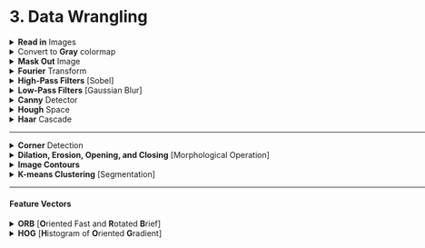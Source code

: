 <h1 id="3datawrangling">3. Data Wrangling</h1>

<div style='width:1000px;margin:auto;'>
<details><summary><b>Read in</b> Images</summary><p><pre><code class="python language-python">import numpy as np
import matplotlib.image as mpimg # For reading in images

import matplotlib.pyplot as plt
import cv2 # OpenCV

%matplotlib qt  # Make matplotlib pop-up a plot not inline
</code></pre>
<h4>1. Using matplotlib.image</h4><pre><code class="python language-python">image = mpimg.imread('images/waymo_car.jpg')

print('image dimensions:', image.shape)
</code></pre>

<h4>2. Using CV2</h4><pre><code class="python language-python">img = cv2.imread('path/to/image')

#### Note:
# the channel in cv2 is BGR, so you need to convert it to RGB, using the following code
img = cv2.cvtColor(img, cv2.COLOR_BGR2RGB)
</code></pre>

<h4>3. Using skimage</h4><pre><code class="python language-python">from skimage.io import imshow, imread, imsave

image = imread(Image_Data_Path + file_path)
imshow(image)
</code></pre>
</p></details> 


<details><summary>Convert to <b>Gray</b> colormap</summary><p>
<h4>Using CV2</h4>
<pre><code class="python language-python">gray_img = cv2.cvtColor(image, cv2.COLOR_RGB2GRAY)

plt.matshow(gray_img)
plt.gray()
</code></pre>

<h4>Using skimage</h4>
<pre><code class="python language-python">from skimage import color
from skimage.io import imshow, imread

# Converting image to grayscale.
grayscale_image = color.rgb2gray(image)
grayscale_image.shape
imshow(grayscale_image)
</code></pre>
</p></details>
<details><summary><b>Mask Out</b> Image</summary><p></ul>
<li><a href="file:///media/mosaab/Volume/Personal/Development/Courses%20Docs/CVND_Exercises-master/1_1_Image_Representation/3.%20Blue%20Screen.html#Color-Threshold,-Blue-Screen" style='font-weight:bold'>Blue Channel [RGB]</a></li>

<li><a href="file:///media/mosaab/Volume/Personal/Development/Courses%20Docs/CVND_Exercises-master/1_1_Image_Representation/5_1.%20HSV%20Color%20Space,%20Balloons.html" style='font-weight:bold'>Hue Channel [HSV]</a></li>

</ul></p></details>
<details><summary><b>Fourier</b> Transform</summary><p>
<li><a href="file:///media/mosaab/Volume/Courses/Computer%20Science/Advanced/Machine%20Learning/Udacity/Udacity%20-%20Computer%20Vision%20Nanodegree%20v1.0.0/Part%2001-Module%2001-Lesson%2003_Convolutional%20Filters%20and%20Edge%20Detection/02.%20Frequency%20in%20Images.html" style='font-weight:bold'>Understanding the Concept</a></li>
<li><a href="file:///media/mosaab/Volume/Personal/Development/Courses%20Docs/CVND_Exercises-master/1_2_Convolutional_Filters_Edge_Detection/1.%20Fourier%20Transform.html#Fourier-Transforms" style='font-weight:bold'>Code</a></li>
</p></details>

<details><summary><b>High-Pass Filters</b> [Sobel]</summary><p>
<blockquote>
- High-pass filters used to <b>sharpen</b> an image,<br> and enhance <b>high-frequency</b> parts of an image.
</blockquote>
<li><a href="file:///media/mosaab/Volume/Courses/Computer%20Science/Advanced/Machine%20Learning/Udacity/Udacity%20-%20Computer%20Vision%20Nanodegree%20v1.0.0/Part%2001-Module%2001-Lesson%2003_Convolutional%20Filters%20and%20Edge%20Detection/08.%20Gradients%20and%20Sobel%20Filters.html" style='font-weight:bold'>Sobel Filters</a></li>
<li><a href="file:///media/mosaab/Volume/Personal/Development/Courses%20Docs/CVND_Exercises-master/1_2_Convolutional_Filters_Edge_Detection/2.%20Finding%20Edges%20and%20Custom%20Kernels.html#Creating-a-Filter,-Edge-Detection" style='font-weight:bold'>Code</a></li>
</p></details>

<details><summary><b>Low-Pass Filters</b> [Gaussian Blur]</summary><p>
<blockquote>
- <b>Low-Pass filters</b> used to <b>blur/smooth</b> an image,<br> and block <b>high-frequency</b> parts of an image.
</blockquote>
<li><a href="file:///media/mosaab/Volume/Courses/Computer%20Science/Advanced/Machine%20Learning/Udacity/Udacity%20-%20Computer%20Vision%20Nanodegree%20v1.0.0/Part%2001-Module%2001-Lesson%2003_Convolutional%20Filters%20and%20Edge%20Detection/08.%20Gradients%20and%20Sobel%20Filters.html" style='font-weight:bold'>Gaussian Blur</a></li>
<li><a href="file:///media/mosaab/Volume/Personal/Development/Courses%20Docs/CVND_Exercises-master/1_2_Convolutional_Filters_Edge_Detection/3.%20Gaussian%20Blur.html#Gaussian-Blur,-Medical-Images" style='font-weight:bold'>Gaussian Blur <b>Code</b></a></li>

<li><a href="file:///media/mosaab/Volume/Personal/Development/Courses%20Docs/CVND_Exercises-master/1_2_Convolutional_Filters_Edge_Detection/4.%20Fourier%20Transform%20of%20Filters.html#High-and-Low-Pass-Filters" style='font-weight:bold'>High and Low Pass Filters</a></li>
</p></details>

<details><summary><b>Canny</b> Detector</summary><p>
<blockquote>
<ol> 
<li><b>Filters out noise</b> using a Gaussian blur.</li>
<li><b>Finds the strength and direction of edges</b> using Sobel filters.</li>
<li><b>Applies non-maximum suppression</b> to isolate the strongest edges and thin them to one-pixel wide lines.</li>
<li>Uses <b>hysteresis to isolate the best edges</b></li>
</ol>
</blockquote>
<li><a href="file:///media/mosaab/Volume/Courses/Computer%20Science/Advanced/Machine%20Learning/Udacity/Udacity%20-%20Computer%20Vision%20Nanodegree%20v1.0.0/Part%2001-Module%2001-Lesson%2003_Convolutional%20Filters%20and%20Edge%20Detection/15.%20Canny%20Edge%20Detector.html" style='font-weight:bold'>Video tutorial</a></li>
<li><a href="file:///media/mosaab/Volume/Personal/Development/Courses%20Docs/CVND_Exercises-master/1_2_Convolutional_Filters_Edge_Detection/5.%20Canny%20Edge%20Detection.html#TODO:-Try-to-find-the-edges-of-this-flower" style='font-weight:bold'>Code</a></li>
</p></details>

<details><summary><b>Hough</b> Space</summary><p>
<li><a href="file:///media/mosaab/Volume/Courses/Computer%20Science/Advanced/Machine%20Learning/Udacity/Udacity%20-%20Computer%20Vision%20Nanodegree%20v1.0.0/Part%2001-Module%2001-Lesson%2003_Convolutional%20Filters%20and%20Edge%20Detection/18.%20Hough%20Transform.html" style='font-weight:bold'>Video tutorial</a></li>
<li><a href="file:///media/mosaab/Volume/Personal/Development/Courses%20Docs/CVND_Exercises-master/1_2_Convolutional_Filters_Edge_Detection/6_1.%20Hough%20lines.html#Hough-Lines" style='font-weight:bold'>Detecting lines</a></li>
<li><a href="file:///media/mosaab/Volume/Personal/Development/Courses%20Docs/CVND_Exercises-master/1_2_Convolutional_Filters_Edge_Detection/6_2.%20Hough%20circles,%20agriculture.html#Hough-Circle-Detection" style='font-weight:bold'>Detecting Circles</a></li>
</p></details>

<details><summary><b>Haar</b> Cascade</summary><p>
<li><a href="file:///media/mosaab/Volume/Courses/Computer%20Science/Advanced/Machine%20Learning/Udacity/Udacity%20-%20Computer%20Vision%20Nanodegree%20v1.0.0/Part%2001-Module%2001-Lesson%2003_Convolutional%20Filters%20and%20Edge%20Detection/23.%20Haar%20Cascades.html" style='font-weight:bold'>Video tutorial</a></li>
<li><a href="file:///media/mosaab/Volume/Personal/Development/Courses%20Docs/CVND_Exercises-master/1_2_Convolutional_Filters_Edge_Detection/7.%20Haar%20Cascade,%20Face%20Detection.html#Face-detection-using-OpenCV" style='font-weight:bold'>Code</a></li>
</p></details>
<hr>
<details><summary><b>Corner</b> Detection</summary><p>
<li><a href="file:///media/mosaab/Volume/Courses/Computer%20Science/Advanced/Machine%20Learning/Udacity/Udacity%20-%20Computer%20Vision%20Nanodegree%20v1.0.0/Part%2001-Module%2001-Lesson%2004_Types%20of%20Features%20%20Image%20Segmentation/02.%20Corner%20Detectors.html" style='font-weight:bold'>Video tutorial</a></li>
<li><a href="file:///media/mosaab/Volume/Personal/Development/Courses%20Docs/CVND_Exercises-master/1_3_Types_of_Features_Image_Segmentation/1.%20Harris%20Corner%20Detection.html#Harris-Corner-Detection" style='font-weight:bold'>Code</a></li>
</p></details>


<details><summary><b>Dilation, Erosion, Opening, and Closing</b> [Morphological Operation]</summary><p>
<li><a href="file:///media/mosaab/Volume/Courses/Computer%20Science/Advanced/Machine%20Learning/Udacity/Udacity%20-%20Computer%20Vision%20Nanodegree%20v1.0.0/Part%2001-Module%2001-Lesson%2004_Types%20of%20Features%20%20Image%20Segmentation/04.%20Dilation%20and%20Erosion.html" style='font-weight:bold'>tutorial</a></li>
</p></details>

<details><summary><b>Image  Contours</b></summary><p>
<li><a href="file:///media/mosaab/Volume/Courses/Computer%20Science/Advanced/Machine%20Learning/Udacity/Udacity%20-%20Computer%20Vision%20Nanodegree%20v1.0.0/Part%2001-Module%2001-Lesson%2004_Types%20of%20Features%20%20Image%20Segmentation/06.%20Image%20Contours.html" style='font-weight:bold'>Video tutorial</a></li>
<li><a href="file:///media/mosaab/Volume/Personal/Development/Courses%20Docs/CVND_Exercises-master/1_3_Types_of_Features_Image_Segmentation/2.%20Contour%20detection%20and%20features.html#Finding-Contours" style='font-weight:bold'>Code</a></li>
</p></details>

<details><summary><b>K-means Clustering</b> [Segmentation]</summary><p>
<li><a href="file:///media/mosaab/Volume/Courses/Computer%20Science/Advanced/Machine%20Learning/Udacity/Udacity%20-%20Computer%20Vision%20Nanodegree%20v1.0.0/Part%2001-Module%2001-Lesson%2004_Types%20of%20Features%20%20Image%20Segmentation/09.%20K-means%20Clustering.html" style='font-weight:bold'>Video tutorial</a></li>
<li><a href="file:///media/mosaab/Volume/Personal/Development/Courses%20Docs/CVND_Exercises-master/1_3_Types_of_Features_Image_Segmentation/3.%20K-means.html#K-means-Clustering" style='font-weight:bold'>Code</a></li>
</p></details>
<hr>
<h4>Feature Vectors</h4>
<details><summary><b>ORB</b> [<b>O</b>riented Fast and <b>R</b>otated <b>B</b>rief]</summary><p>
<blockquote>
<b>FAST</b>: <b>F</b>eatures From <b>A</b>ccelerated <b>S</b>egments <b>T</b>est. <br>
FAST: trys to find the keypoints in an image.<br>
<b>BRIEF</b>: <b>B</b>inary <b>R</b>obust <b>I</b>ndependent <b>E</b>lementary <b>F</b>eatures.<br>
BRIEF: trys to create binary feature vectors from a set of key points.
</blockquote>
<li><a href="file:///media/mosaab/Volume/Courses/Computer%20Science/Advanced/Machine%20Learning/Udacity/Udacity%20-%20Computer%20Vision%20Nanodegree%20v1.0.0/Part%2001-Module%2001-Lesson%2005_Feature%20Vectors/04.%20Introduction%20to%20ORB.html" style='font-weight:bold'>Video [Introduction to ORB]</a></li>
<li><a href="file:///media/mosaab/Volume/Courses/Computer%20Science/Advanced/Machine%20Learning/Udacity/Udacity%20-%20Computer%20Vision%20Nanodegree%20v1.0.0/Part%2001-Module%2001-Lesson%2005_Feature%20Vectors/05.%20FAST.html" style='font-weight:bold'>Video [FAST]</a></li>
<li><a href="file:///media/mosaab/Volume/Courses/Computer%20Science/Advanced/Machine%20Learning/Udacity/Udacity%20-%20Computer%20Vision%20Nanodegree%20v1.0.0/Part%2001-Module%2001-Lesson%2005_Feature%20Vectors/07.%20BRIEF.html" style='font-weight:bold'>Video [BRIEF]</a></li>
<li><a href="file:///media/mosaab/Volume/Courses/Computer%20Science/Advanced/Machine%20Learning/Udacity/Udacity%20-%20Computer%20Vision%20Nanodegree%20v1.0.0/Part%2001-Module%2001-Lesson%2005_Feature%20Vectors/07.%20BRIEF.html" style='font-weight:bold'>Video [Scale & Rotation Invariance]</a></li>
<li><a href="file:///media/mosaab/Volume/Personal/Development/Courses%20Docs/CVND_Exercises-master/1_4_Feature_Vectors/2.%20ORB.html#Oriented-FAST-and-Rotated-BRIEF-(ORB)" style='font-weight:bold'>Code</a></li>
</p></details>

<details><summary><b>HOG</b> [<b>H</b>istogram of <b>O</b>riented <b>G</b>radient]</summary><p>
<li><a href="file:///media/mosaab/Volume/Courses/Computer%20Science/Advanced/Machine%20Learning/Udacity/Udacity%20-%20Computer%20Vision%20Nanodegree%20v1.0.0/Part%2001-Module%2001-Lesson%2005_Feature%20Vectors/13.%20HOG.html" style='font-weight:bold'>Video tutorial</a></li>
<li><a href="file:///media/mosaab/Volume/Personal/Development/Courses%20Docs/CVND_Exercises-master/1_4_Feature_Vectors/3_1.%20HOG.html" style='font-weight:bold'>Code</a></li>

<li><a href="file:///media/mosaab/Volume/Personal/Development/Courses%20Docs/CVND_Exercises-master/1_4_Feature_Vectors/3_2.%20HOG%20Examples.html#Examples" style='font-weight:bold'>Examples</a></li>
</p></details>

</div>